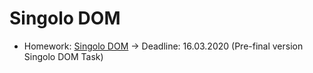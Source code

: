 # Singolo DOM

- Homework: [Singolo DOM](https://BertFrontEnd.github.io/singolo/index.html) -> Deadline: 16.03.2020 (Pre-final version Singolo DOM Task)

